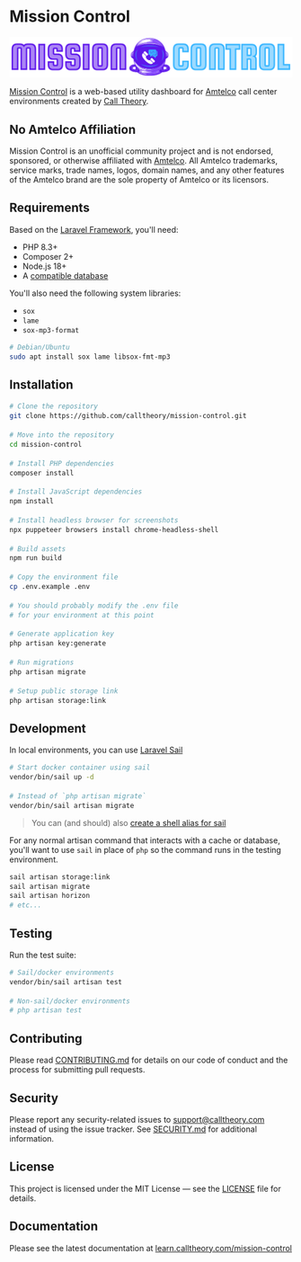 # Mission Control

![Mission Control Logo](public/images/mission-control-wordmark.png)


[Mission Control](https://calltheory.com/mission-control) is a web-based utility dashboard for [Amtelco](https://callcenter.amtelco.com) call center environments created by [Call Theory](https://calltheory.com).


## No Amtelco Affiliation

Mission Control is an unofficial community project and is not endorsed, sponsored, or otherwise affiliated with [Amtelco](https://www.amtelco.com). All Amtelco trademarks, service marks, trade names, logos, domain names, and any other features of the Amtelco brand are the sole property of Amtelco or its licensors.

## Requirements

Based on the [Laravel Framework](https://laravel.com), you'll need:

- PHP 8.3+
- Composer 2+
- Node.js 18+
- A [compatible database](https://laravel.com/docs/12.x/database)

You'll also need the following system libraries:

- `sox`
- `lame`
- `sox-mp3-format`

```bash
# Debian/Ubuntu
sudo apt install sox lame libsox-fmt-mp3
```

## Installation

```bash
# Clone the repository
git clone https://github.com/calltheory/mission-control.git

# Move into the repository
cd mission-control

# Install PHP dependencies
composer install

# Install JavaScript dependencies
npm install

# Install headless browser for screenshots
npx puppeteer browsers install chrome-headless-shell

# Build assets
npm run build

# Copy the environment file
cp .env.example .env

# You should probably modify the .env file 
# for your environment at this point

# Generate application key
php artisan key:generate

# Run migrations
php artisan migrate

# Setup public storage link
php artisan storage:link
```

## Development

In local environments, you can use [Laravel Sail](https://laravel.com/docs/12.x/sail)

```bash
# Start docker container using sail
vendor/bin/sail up -d

# Instead of `php artisan migrate`
vendor/bin/sail artisan migrate
```

> You can (and should) also [create a shell alias for sail](https://laravel.com/docs/12.x/sail#configuring-a-shell-alias)

For any normal artisan command that interacts with a cache or database, you'll want to use `sail` in place of `php` so the command runs in the testing environment. 

```bash
sail artisan storage:link
sail artisan migrate
sail artisan horizon
# etc...
```

## Testing

Run the test suite:

```bash
# Sail/docker environments
vendor/bin/sail artisan test

# Non-sail/docker environments
# php artisan test
```

## Contributing

Please read [CONTRIBUTING.md](CONTRIBUTING.md) for details on our code of conduct and the process for submitting pull requests.

## Security

Please report any security-related issues to [support@calltheory.com](mailto:support@calltheory.com) instead of using the issue tracker. See [SECURITY.md](SECURITY.md) for additional information.

## License

This project is licensed under the MIT License — see the [LICENSE](LICENSE) file for details.

## Documentation

Please see the latest documentation at [learn.calltheory.com/mission-control](https://learn.calltheory.com/mission-control)
